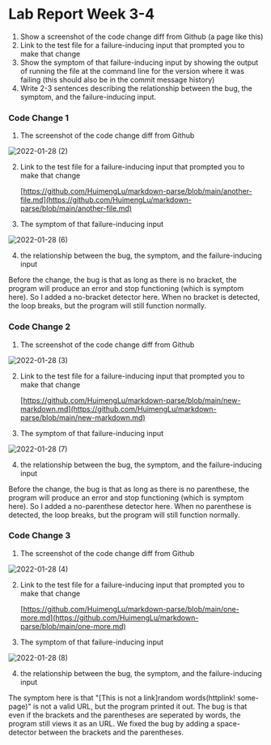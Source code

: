 # Lab Report Week 3-4

1. Show a screenshot of the code change diff from Github (a page like this)
2. Link to the test file for a failure-inducing input that prompted you to make that change
3. Show the symptom of that failure-inducing input by showing the output of running the file at the command line for the version where it was failing (this should also be in the commit message history)
4. Write 2-3 sentences describing the relationship between the bug, the symptom, and the failure-inducing input.

### Code Change 1
1. The screenshot of the code change diff from Github

![2022-01-28 (2)](https://user-images.githubusercontent.com/97484123/151601227-cd83db38-9c39-4e77-9df9-7d3b41e36439.png)

2. Link to the test file for a failure-inducing input that prompted you to make that change

    [https://github.com/HuimengLu/markdown-parse/blob/main/another-file.md](https://github.com/HuimengLu/markdown-parse/blob/main/another-file.md)
    
3. The symptom of that failure-inducing input

![2022-01-28 (6)](https://user-images.githubusercontent.com/97484123/151607729-246ba4eb-6b8d-40e5-a538-ff14bbbfc4d9.png)

4. the relationship between the bug, the symptom, and the failure-inducing input

Before the change, the bug is that as long as there is no bracket, the program will produce an error and stop functioning (which is symptom here). So I added a no-bracket detector here. When no bracket is detected, the loop breaks, but the program will still function normally.

### Code Change 2
1. The screenshot of the code change diff from Github

![2022-01-28 (3)](https://user-images.githubusercontent.com/97484123/151603517-81c21949-b7d3-4130-ae98-102812b0b1fc.png)

2. Link to the test file for a failure-inducing input that prompted you to make that change

    [https://github.com/HuimengLu/markdown-parse/blob/main/new-markdown.md](https://github.com/HuimengLu/markdown-parse/blob/main/new-markdown.md)
    
3. The symptom of that failure-inducing input

![2022-01-28 (7)](https://user-images.githubusercontent.com/97484123/151608826-d9472213-6c8b-46fc-9986-e3d3d958aa2f.png)

4. the relationship between the bug, the symptom, and the failure-inducing input

Before the change, the bug is that as long as there is no parenthese, the program will produce an error and stop functioning (which is symptom here). So I added a no-parenthese detector here. When no parenthese is detected, the loop breaks, but the program will still function normally.

### Code Change 3
1. The screenshot of the code change diff from Github

![2022-01-28 (4)](https://user-images.githubusercontent.com/97484123/151603935-b3298d0e-5a51-4bff-b068-58abe6240496.png)

2. Link to the test file for a failure-inducing input that prompted you to make that change

    [https://github.com/HuimengLu/markdown-parse/blob/main/one-more.md](https://github.com/HuimengLu/markdown-parse/blob/main/one-more.md)
    
3. The symptom of that failure-inducing input

![2022-01-28 (8)](https://user-images.githubusercontent.com/97484123/151609212-50940bdc-5d9e-48c0-8df6-3e1094f407af.png)

4. the relationship between the bug, the symptom, and the failure-inducing input

The symptom here is that "[This is not a link]random words(httplink! some-page)" is not a valid URL, but the program printed it out. The bug is that even if the brackets and the parentheses are seperated by words, the program still views it as an URL. We fixed the bug by adding a space-detector between the brackets and the parentheses.
